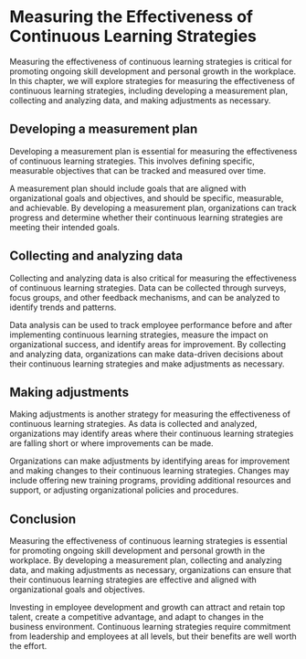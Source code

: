 # Measuring the Effectiveness of Continuous Learning Strategies

Measuring the effectiveness of continuous learning strategies is critical for promoting ongoing skill development and personal growth in the workplace. In this chapter, we will explore strategies for measuring the effectiveness of continuous learning strategies, including developing a measurement plan, collecting and analyzing data, and making adjustments as necessary.

Developing a measurement plan
-----------------------------

Developing a measurement plan is essential for measuring the effectiveness of continuous learning strategies. This involves defining specific, measurable objectives that can be tracked and measured over time.

A measurement plan should include goals that are aligned with organizational goals and objectives, and should be specific, measurable, and achievable. By developing a measurement plan, organizations can track progress and determine whether their continuous learning strategies are meeting their intended goals.

Collecting and analyzing data
-----------------------------

Collecting and analyzing data is also critical for measuring the effectiveness of continuous learning strategies. Data can be collected through surveys, focus groups, and other feedback mechanisms, and can be analyzed to identify trends and patterns.

Data analysis can be used to track employee performance before and after implementing continuous learning strategies, measure the impact on organizational success, and identify areas for improvement. By collecting and analyzing data, organizations can make data-driven decisions about their continuous learning strategies and make adjustments as necessary.

Making adjustments
------------------

Making adjustments is another strategy for measuring the effectiveness of continuous learning strategies. As data is collected and analyzed, organizations may identify areas where their continuous learning strategies are falling short or where improvements can be made.

Organizations can make adjustments by identifying areas for improvement and making changes to their continuous learning strategies. Changes may include offering new training programs, providing additional resources and support, or adjusting organizational policies and procedures.

Conclusion
----------

Measuring the effectiveness of continuous learning strategies is essential for promoting ongoing skill development and personal growth in the workplace. By developing a measurement plan, collecting and analyzing data, and making adjustments as necessary, organizations can ensure that their continuous learning strategies are effective and aligned with organizational goals and objectives.

Investing in employee development and growth can attract and retain top talent, create a competitive advantage, and adapt to changes in the business environment. Continuous learning strategies require commitment from leadership and employees at all levels, but their benefits are well worth the effort.
